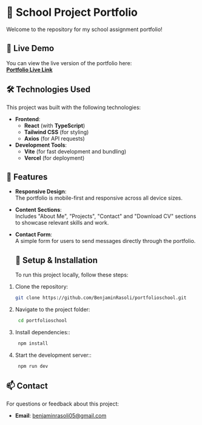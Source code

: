 # 💼 **School Project Portfolio**

Welcome to the repository for my school assignment portfolio!

## 🚀 **Live Demo**

You can view the live version of the portfolio here:  
[**Portfolio Live Link**](https://benjaminrasolischoolportfolio.vercel.app)

## 🛠 **Technologies Used**

This project was built with the following technologies:

- **Frontend**:
  - **React** (with **TypeScript**)
  - **Tailwind CSS** (for styling)
  - **Axios** (for API requests)
- **Development Tools**:
  - **Vite** (for fast development and bundling)
  - **Vercel** (for deployment)

## 💼 **Features**

- **Responsive Design**:  
  The portfolio is mobile-first and responsive across all device sizes.
- **Content Sections**:  
  Includes "About Me", "Projects", "Contact" and "Download CV" sections to showcase relevant skills and work.
- **Contact Form**:  
   A simple form for users to send messages directly through the portfolio.

  ## 🔧 **Setup & Installation**

  To run this project locally, follow these steps:

1. Clone the repository:

   ```bash
   git clone https://github.com/BenjaminRasoli/portfolioschool.git
   ```

2. Navigate to the project folder:

   ```bash
    cd portfolioschool
   ```

3. Install dependencies::

   ```bash
    npm install
   ```

4. Start the development server::

   ```bash
    npm run dev
   ```

## 📫 **Contact**

For questions or feedback about this project:

- **Email**: benjaminrasoli05@gmail.com
